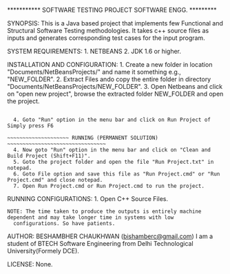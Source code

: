 *********** SOFTWARE TESTING PROJECT SOFTWARE ENGG. *********

SYNOPSIS:
	This is a Java based project that implements few Functional and Structural Software Testing methodologies.
	It takes c++ source files as inputs and generates corresponding test cases for the input program.

SYSTEM REQUIREMENTS:
	1. NETBEANS
	2. JDK 1.6 or higher.

INSTALLATION AND CONFIGURATION:
	1. Create a new folder in location "Documents/NetBeansProjects/" and name it something e.g., "NEW_FOLDER".
	2. Extract Files ando copy the entire folder in directory "Documents/NetBeansProjects/NEW_FOLDER".
	3. Open Netbeans and click on "open new project", browse the extracted folder NEW_FOLDER and open the project.

  ~~~~~~~~~~~~~~~~~~~ COMPILING AND RUNNING (TEMPORARY SOLUTION) ~~~~~~~~~~~~~~~~~~~

	4. Goto "Run" option in the menu bar and click on Run Project of Simply press F6

  ~~~~~~~~~~~~~~~~~~~~ RUNNING (PERMANENT SOLUTION) ~~~~~~~~~~~~~~~~~~~~~~~~~~~~~~~~
	4. Now goto "Run" option in the menu bar and click on "Clean and Build Project (Shift+F11)".
	5. Goto the project folder and open the file "Run Project.txt" in notepad.
	6. Goto File option and save this file as "Run Project.cmd" or "Run Project.cmd" and close notepad.
	7. Open Run Project.cmd or Run Project.cmd to run the project.

  ~~~~~~~~~~~~~~~~~~~~~~~~~~~~~~~~~~~~~~~~~~~~~~~~~~~~~~~~~~~~~~~~~~~~~~~~~~~~~~~~~~

RUNNING CONFIGURATIONS:
	1. Open C++ Source Files.

	NOTE: The time taken to produce the outputs is entirely machine dependent and may take longer time in systems with low
      configurations. So have patients.
	 
AUTHOR:
	BESHAMBHER CHAUKHWAN (bishamberc@gmail.com)
	I am a student of BTECH Software Engineering from Delhi Technological University(Formely DCE).

LICENSE:
	None.
